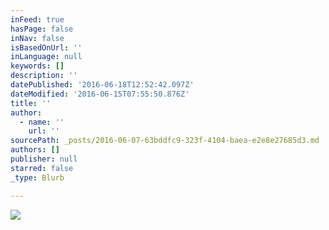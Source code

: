 ```yaml
---
inFeed: true
hasPage: false
inNav: false
isBasedOnUrl: ''
inLanguage: null
keywords: []
description: ''
datePublished: '2016-06-18T12:52:42.097Z'
dateModified: '2016-06-15T07:55:50.876Z'
title: ''
author:
  - name: ''
    url: ''
sourcePath: _posts/2016-06-07-63bddfc9-323f-4104-baea-e2e8e27685d3.md
authors: []
publisher: null
starred: false
_type: Blurb

---
```

![](https://the-grid-user-content.s3-us-west-2.amazonaws.com/7ea9a706-d4c8-4800-a2a1-c848999329db.jpg)
